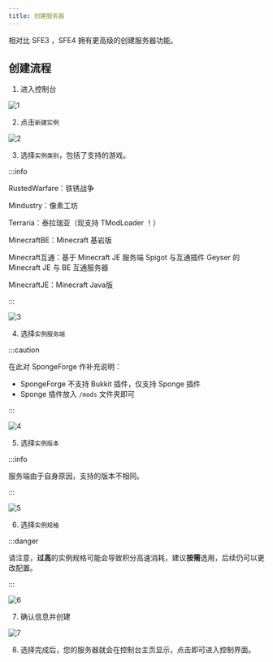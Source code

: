 ```yaml
---
title: 创建服务器
---
```

相对比 SFE3 ，SFE4 拥有更高级的创建服务器功能。

## 创建流程

1. 进入控制台

![1](/img/pages/CreateServer-1.png)

2. 点击`新建实例`

![2](/img/pages/CreateServer-2.png)

3. 选择`实例类别`，包括了支持的游戏。

:::info

RustedWarfare：铁锈战争  

Mindustry：像素工坊  

Terraria：泰拉瑞亚（现支持 TModLoader ！）  

MinecraftBE：Minecraft 基岩版  

Minecraft互通：基于 Minecraft JE 服务端 Spigot 与互通插件 Geyser 的 Minecraft JE 与 BE 互通服务器  

MinecraftJE：Minecraft Java版

:::

![3](/img/pages/CreateServer-3.png)

4. 选择`实例服务端`

:::caution

在此对 SpongeForge 作补充说明：

- SpongeForge 不支持 Bukkit 插件，仅支持 Sponge 插件
- Sponge 插件放入 `/mods` 文件夹即可

:::

![4](/img/pages/CreateServer-4.png)

5. 选择`实例版本`

:::info

服务端由于自身原因，支持的版本不相同。

:::

![5](/img/pages/CreateServer-5.png)

6. 选择`实例规格`

:::danger

请注意，**过高**的实例规格可能会导致积分高速消耗，建议**按需**选用，后续仍可以更改配置。

:::

![6](/img/pages/CreateServer-6.png)

7. 确认信息并创建

![7](/img/pages/CreateServer-7.png)

8. 选择完成后，您的服务器就会在控制台主页显示，点击即可进入控制界面。